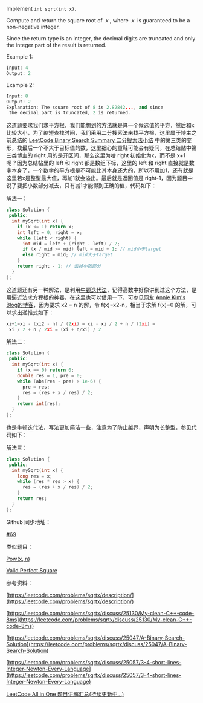 Implement `int sqrt(int x)`.

Compute and return the square root of  _x_ , where  _x_  is guaranteed to be a non-negative integer.

Since the return type is an integer, the decimal digits are truncated and only the integer part of the result is returned.

Example 1:

```cpp
Input: 4
Output: 2
```

Example 2:

```cpp
Input: 8
Output: 2
Explanation: The square root of 8 is 2.82842..., and since 
 the decimal part is truncated, 2 is returned.
```

这道题要求我们求平方根，我们能想到的方法就是算一个候选值的平方，然后和x比较大小，为了缩短查找时间，我们采用二分搜索法来找平方根，这里属于博主之前总结的 [LeetCode Binary Search Summary 二分搜索法小结](http://www.cnblogs.com/grandyang/p/6854825.html) 中的第三类的变形，找最后一个不大于目标值的数，这里细心的童鞋可能会有疑问，在总结贴中第三类博主的 right 用的是开区间，那么这里为啥 right 初始化为x，而不是 x+1 呢？因为总结帖里的 left 和 right 都是数组下标，这里的 left 和 right 直接就是数字本身了，一个数字的平方根是不可能比其本身还大的，所以不用加1，还有就是这里若x是整型最大值，再加1就会溢出。最后就是返回值是 right-1，因为题目中说了要把小数部分减去，只有减1才能得到正确的值，代码如下：

解法一：

```cpp
class Solution {
 public:
  int mySqrt(int x) {
    if (x <= 1) return x;
    int left = 0, right = x;
    while (left < right) {
      int mid = left + (right - left) / 2;
      if (x / mid >= mid) left = mid + 1; // mid小于target
      else right = mid; // mid大于target
    }
    return right - 1; // 去掉小数部分
  }
};
```

这道题还有另一种解法，是利用[牛顿迭代法](http://zh.wikipedia.org/wiki/%E7%89%9B%E9%A1%BF%E6%B3%95)，记得高数中好像讲到过这个方法，是用逼近法求方程根的神器，在这里也可以借用一下，可参见网友 [Annie Kim's Blog的博客](http://www.cnblogs.com/AnnieKim/archive/2013/04/18/3028607.html)，因为要求 x2 = n 的解，令 f(x)=x2-n，相当于求解 f(x)=0 的解，可以求出递推式如下：

```cpp
xi+1=xi - (xi2 - n) / (2xi) = xi - xi / 2 + n / (2xi) =
 xi / 2 + n / 2xi = (xi + n/xi) / 2
```

解法二：

```cpp
class Solution {
 public:
  int mySqrt(int x) {
    if (x == 0) return 0;
    double res = 1, pre = 0;
    while (abs(res - pre) > 1e-6) {
      pre = res;
      res = (res + x / res) / 2;
    }
    return int(res);
  }
};
```

也是牛顿迭代法，写法更加简洁一些，注意为了防止越界，声明为长整型，参见代码如下：

解法三：

```cpp
class Solution {
 public:
  int mySqrt(int x) {
    long res = x;
    while (res * res > x) {
      res = (res + x / res) / 2;
    }
    return res;
  }
};
```

Github 同步地址：

[#69](https://github.com/grandyang/leetcode/issues/69)

类似题目：

[Pow(x, n)](http://www.cnblogs.com/grandyang/p/4383775.html)

[Valid Perfect Square](http://www.cnblogs.com/grandyang/p/5619296.html)

参考资料：

[https://leetcode.com/problems/sqrtx/description/](https://leetcode.com/problems/sqrtx/description/)

[https://leetcode.com/problems/sqrtx/discuss/25130/My-clean-C++-code-8ms](https://leetcode.com/problems/sqrtx/discuss/25130/My-clean-C++-code-8ms)

[https://leetcode.com/problems/sqrtx/discuss/25047/A-Binary-Search-Solution](https://leetcode.com/problems/sqrtx/discuss/25047/A-Binary-Search-Solution)

[https://leetcode.com/problems/sqrtx/discuss/25057/3-4-short-lines-Integer-Newton-Every-Language](https://leetcode.com/problems/sqrtx/discuss/25057/3-4-short-lines-Integer-Newton-Every-Language)

[LeetCode All in One 题目讲解汇总(持续更新中...)](http://www.cnblogs.com/grandyang/p/4606334.html)
